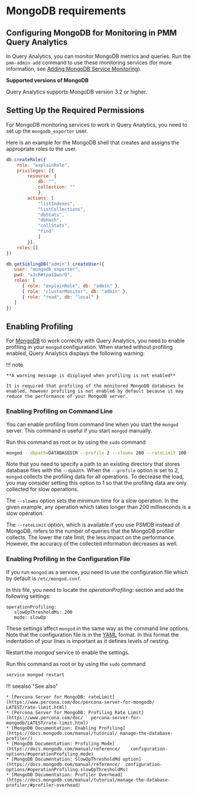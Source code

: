 # MongoDB requirements

## Configuring MongoDB for Monitoring in PMM Query Analytics

In Query Analytics, you can monitor MongoDB metrics and queries. Run the
`pmm-admin add` command to use these monitoring services
(for more information, see [Adding MongoDB Service Monitoring](../manage/client-mongodb-metrics.md)).

**Supported versions of MongoDB**

Query Analytics supports MongoDB version 3.2 or higher.

## Setting Up the Required Permissions

For MongoDB monitoring services to work in Query Analytics, you need to set up the `mongodb_exporter` user.

Here is an example for the MongoDB shell that creates and assigns the appropriate roles to the user.

```js
db.createRole({
    role: "explainRole",
    privileges: [{
        resource: {
            db: "",
            collection: ""
            },
        actions: [
            "listIndexes",
            "listCollections",
            "dbStats",
            "dbHash",
            "collStats",
            "find"
            ]
        }],
    roles:[]
})

db.getSiblingDB("admin").createUser({
   user: "mongodb_exporter",
   pwd: "s3cR#tpa$$worD",
   roles: [
      { role: "explainRole", db: "admin" },
      { role: "clusterMonitor", db: "admin" },
      { role: "read", db: "local" }
   ]
})
```

## Enabling Profiling

For [MongoDB](https://www.mongodb.com) to work correctly with Query Analytics, you need to enable profiling
in your `mongod` configuration. When started without profiling enabled, Query Analytics
displays the following warning:

!!! note

    **A warning message is displayed when profiling is not enabled**

    It is required that profiling of the monitored MongoDB databases be enabled, however profiling is not enabled by default because it may reduce the performance of your MongoDB server.

### Enabling Profiling on Command Line

You can enable profiling from command line when you start the `mongod`
server. This command is useful if you start `mongod` manually.

Run this command as root or by using the `sudo` command

```sh
mongod --dbpath=DATABASEDIR --profile 2 --slowms 200 --rateLimit 100
```

Note that you need to specify a path to an existing directory that stores
database files with the `--dpbath`. When the `--profile` option is set to
2, `mongod` collects the profiling data for all operations. To decrease the
load, you may consider setting this option to 1 so that the profiling data
are only collected for slow operations.

The `--slowms` option sets the minimum time for a slow operation. In the
given example, any operation which takes longer than 200 milliseconds is a
slow operation.

The `--rateLimit` option, which is available if you use PSMDB instead
of MongoDB, refers to the number of queries that the MongoDB profiler
collects. The lower the rate limit, the less impact on the performance.
However, the accuracy of the collected information decreases as well.

### Enabling Profiling in the Configuration File

If you run `mongod` as a service, you need to use the configuration file
which by default is `/etc/mongod.conf`.

In this file, you need to locate the *operationProfiling:* section and add the
following settings:

```
operationProfiling:
   slowOpThresholdMs: 200
   mode: slowOp
```

These settings affect `mongod` in the same way as the command line options. Note that the configuration file is in the [YAML](http://yaml.org/spec/) format. In this format the indentation of your lines is important as it defines levels of nesting.

Restart the *mongod* service to enable the settings.

Run this command as root or by using the `sudo` command

```sh
service mongod restart
```

!!! seealso "See also"

    * [Percona Server for MongoDB: rateLimit](https://www.percona.com/doc/percona-server-for-mongodb/   LATEST/rate-limit.html)
    * [Percona Server for MongoDB: Profiling Rate Limit](https://www.percona.com/doc/   percona-server-for-mongodb/LATEST/rate-limit.html)
    * [MongoDB Documentation: Enabling Profiling](https://docs.mongodb.com/manual/tutorial/ manage-the-database-profiler/)
    * [MongoDB Documentation: Profiling Mode](https://docs.mongodb.com/manual/reference/    configuration-options/#operationProfiling.mode)
    * [MongoDB Documentation: SlowOpThresholdMd option](https://docs.mongodb.com/manual/reference/  configuration-options/#operationProfiling.slowOpThresholdMs)
    * [MongoDB Documentation: Profiler Overhead](https://docs.mongodb.com/manual/tutorial/manage-the-database-profiler/#profiler-overhead)
